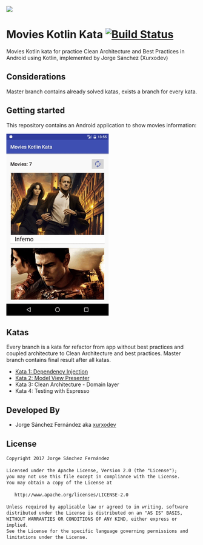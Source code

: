 
![](http://xurxodev.com/content/images/2017/04/xurxodev-readme.png) 
#  Movies Kotlin Kata [![Build Status](https://travis-ci.org/xurxodev/Movies-Kotlin-Kata.svg?branch=master)](https://travis-ci.org/xurxodev/Movies-Kotlin-Kata)
Movies Kotlin kata for practice Clean Architecture and Best Practices in Android using Kotlin, implemented by Jorge Sánchez (Xurxodev)

## Considerations

Master branch contains already solved katas, exists a branch for every kata.

## Getting started

This repository contains an Android application to show movies information:

![](/art/movies.gif)

## Katas

Every branch is a kata for refactor from app without best practices and coupled architecture to Clean Architecture and best practices. Master branch contains final result after all katas.

* [Kata 1: Dependency Injection](https://github.com/xurxodev/Movies-Kotlin-Kata/tree/kata_di_movies)
* [Kata 2: Model View Presenter](https://github.com/xurxodev/Movies-Kotlin-Kata/tree/kata_mvp_movies)
* Kata 3: Clean Architecture - Domain layer
* Kata 4: Testing with Espresso

## Developed By

* Jorge Sánchez Fernández aka [xurxodev](https://twitter.com/xurxodev)

## License


    Copyright 2017 Jorge Sánchez Fernández

    Licensed under the Apache License, Version 2.0 (the "License");
    you may not use this file except in compliance with the License.
    You may obtain a copy of the License at

       http://www.apache.org/licenses/LICENSE-2.0

    Unless required by applicable law or agreed to in writing, software
    distributed under the License is distributed on an "AS IS" BASIS,
    WITHOUT WARRANTIES OR CONDITIONS OF ANY KIND, either express or implied.
    See the License for the specific language governing permissions and
    limitations under the License.
